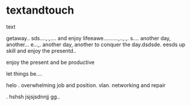 # textandtouch
text

getaway..
sds....,.,....
and enjoy lifeeawe..........,..,.,.
s....
another day, another...
e...,.
another day, another to conquer the day.dsdsde.
eesds
up skill and enjoy the presentd..

enjoy the present and be productive 

let things be....

helo
. overwhelming job and position. vlan. networking and repair

.
hshsh
jsjsjsdnnjj
gg..

